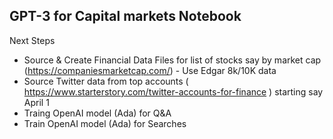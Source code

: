 ## GPT-3 for Capital markets Notebook 
Next Steps
* Source & Create Financial Data Files for list of stocks say by market cap (https://companiesmarketcap.com/) - Use Edgar 8k/10K data
* Source Twitter data from top accounts ( https://www.starterstory.com/twitter-accounts-for-finance ) starting say April 1   
* Traing OpenAI model (Ada)  for Q&A
* Train OpenAI model (Ada) for Searches
